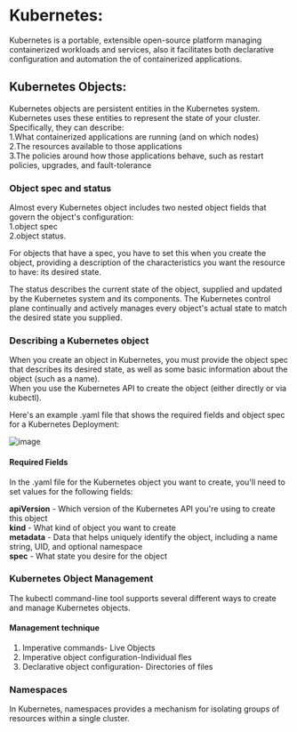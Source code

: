 # Kubernetes:
Kubernetes is a portable, extensible open-source platform managing containerized workloads and services, also it facilitates both declarative configuration and automation the of containerized applications.

## Kubernetes Objects:
Kubernetes objects are persistent entities in the Kubernetes system. Kubernetes uses these entities to represent the state of your cluster. Specifically, they can describe:  
1.What containerized applications are running (and on which nodes)  
2.The resources available to those applications  
3.The policies around how those applications behave, such as restart policies, upgrades, and fault-tolerance  
### Object spec and status
Almost every Kubernetes object includes two nested object fields that govern the object's configuration:   
1.object spec  
2.object status.  

For objects that have a spec, you have to set this when you create the object, providing a description of the characteristics you want the resource to have: its desired state.  

The status describes the current state of the object, supplied and updated by the Kubernetes system and its components. The Kubernetes control plane continually and actively manages every object's actual state to match the desired state you supplied.  

### Describing a Kubernetes object
When you create an object in Kubernetes, you must provide the object spec that describes its desired state, as well as some basic information about the object (such as a name).   
When you use the Kubernetes API to create the object (either directly or via kubectl).  

Here's an example .yaml file that shows the required fields and object spec for a Kubernetes Deployment:

![image](https://user-images.githubusercontent.com/41946619/147801496-2ae31bad-ab17-46ca-ae91-49ee66cca5c3.png)

#### Required Fields  
In the .yaml file for the Kubernetes object you want to create, you'll need to set values for the following fields:  

**apiVersion** - Which version of the Kubernetes API you're using to create this object  
**kind** - What kind of object you want to create  
**metadata** - Data that helps uniquely identify the object, including a name string, UID, and optional namespace  
**spec** - What state you desire for the object  

### Kubernetes Object Management  
The kubectl command-line tool supports several different ways to create and manage Kubernetes objects.  

#### Management technique
1. Imperative commands- Live Objects  
2. Imperative object configuration-Individual  fles  
3. Declarative object configuration- Directories of files  

### Namespaces  
In Kubernetes, namespaces provides a mechanism for isolating groups of resources within a single cluster.  
